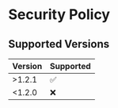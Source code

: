 # Security Policy

## Supported Versions

| Version | Supported          |
| ------- | ------------------ |
| >1.2.1  | :white_check_mark: |
| <1.2.0  | :x:                |

